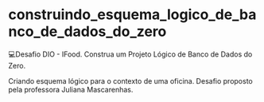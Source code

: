 # construindo_esquema_logico_de_banco_de_dados_do_zero
💻Desafio DIO - IFood.  Construa um Projeto Lógico de Banco de Dados do Zero.

Criando esquema lógico para o contexto de uma oficina. Desafio proposto pela professora Juliana Mascarenhas.
